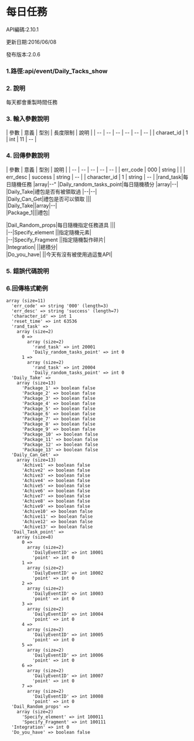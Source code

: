 # 每日任務




API編碼:2.10.1

更新日期:2016/06/08

發布版本:2.0.6
### 1.路徑:api/event/Daily_Tacks_show

### 2. 說明

每天都會重製時間任務
### 3. 輸入參數說明


| 參數 | 意義 | 型別 | 長度限制 | 說明 |
| -- | -- | -- | -- | -- | -- |
| charaet_id | 1 | int | 11   |   --  |


### 4. 回傳參數說明
| 參數 | 意義 | 型別 | 說明 |
| -- | -- | -- | -- | -- |
| err_code | 000 | string |  |
| err_desc | success | string | -- |
| character_id | 1 | string | -- |
|rand_task|每日隨機任務 |array|--"
|Daily_random_tasks_point|每日隨機積分 |array|--| 
|Daily_Take|禮包是否有被領取過 |--|--|  
|Daily_Can_Get|禮包是否可以領取 |||  
|Daily_Take||array|--|  
|Package_1|||禮包|  

|Dail_Random_props|每日隨機指定任務道具 |||  
|--|Specify_element ||指定隨機元素|  
|--|Specify_Fragment ||指定隨機製作碎片|  
|Integration| ||總積分|  
|Do_you_have| ||今天有沒有被使用過這隻API|  
### 5. 錯誤代碼說明




### 6.回傳格式範例
```
array (size=11)
  'err_code' => string '000' (length=3)
  'err_desc' => string 'success' (length=7)
  'character_id' => int 1
  'reset_time' => int 63536
  'rand_task' => 
    array (size=2)
      0 => 
        array (size=2)
          'rand_task' => int 20001
          'Daily_random_tasks_point' => int 0
      1 => 
        array (size=2)
          'rand_task' => int 20004
          'Daily_random_tasks_point' => int 0
  'Daily_Take' => 
    array (size=13)
      'Package_1' => boolean false
      'Package_2' => boolean false
      'Package_3' => boolean false
      'Package_4' => boolean false
      'Package_5' => boolean false
      'Package_6' => boolean false
      'Package_7' => boolean false
      'Package_8' => boolean false
      'Package_9' => boolean false
      'Package_10' => boolean false
      'Package_11' => boolean false
      'Package_12' => boolean false
      'Package_13' => boolean false
  'Daily_Can_Get' => 
    array (size=13)
      'Achive1' => boolean false
      'Achive2' => boolean false
      'Achive3' => boolean false
      'Achive4' => boolean false
      'Achive5' => boolean false
      'Achive6' => boolean false
      'Achive7' => boolean false
      'Achive8' => boolean false
      'Achive9' => boolean false
      'Achive10' => boolean false
      'Achive11' => boolean false
      'Achive12' => boolean false
      'Achive13' => boolean false
  'Dail_Task_point' => 
    array (size=8)
      0 => 
        array (size=2)
          'DailyEventID' => int 10001
          'point' => int 0
      1 => 
        array (size=2)
          'DailyEventID' => int 10002
          'point' => int 0
      2 => 
        array (size=2)
          'DailyEventID' => int 10003
          'point' => int 0
      3 => 
        array (size=2)
          'DailyEventID' => int 10004
          'point' => int 0
      4 => 
        array (size=2)
          'DailyEventID' => int 10005
          'point' => int 0
      5 => 
        array (size=2)
          'DailyEventID' => int 10006
          'point' => int 0
      6 => 
        array (size=2)
          'DailyEventID' => int 10007
          'point' => int 0
      7 => 
        array (size=2)
          'DailyEventID' => int 10008
          'point' => int 0
  'Dail_Random_props' => 
    array (size=2)
      'Specify_element' => int 100011
      'Specify_Fragment' => int 100111
  'Integration' => int 0
  'Do_you_have' => boolean false





```